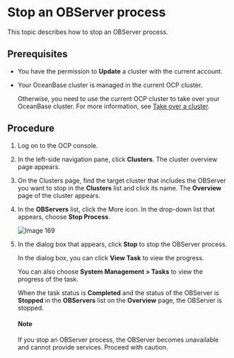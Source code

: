 # Stop an OBServer process

This topic describes how to stop an OBServer process.

## Prerequisites

* You have the permission to **Update** a cluster with the current account.

* Your OceanBase cluster is managed in the current OCP cluster.

   Otherwise, you need to use the current OCP cluster to take over your OceanBase cluster. For more information, see [Take over a cluster](../300.manage-a-cluster/400.take-over-a-cluster.md).

## Procedure

1. Log on to the OCP console.

2. In the left-side navigation pane, click **Clusters**. The cluster overview page appears.

3. On the Clusters page, find the target cluster that includes the OBServer you want to stop in the **Clusters** list and click its name. The **Overview** page of the cluster appears.

4. In the **OBServers** list, click the More icon. In the drop-down list that appears, choose **Stop Process**.

   ![Image 169](https://obbusiness-private.oss-cn-shanghai.aliyuncs.com/doc/img/ocp/%E5%81%9C%E6%AD%A2%E8%BF%9B%E7%A8%8B.png)

5. In the dialog box that appears, click **Stop** to stop the OBServer process.

   In the dialog box, you can click **View Task** to view the progress.

   You can also choose **System Management > Tasks** to view the progress of the task.

   When the task status is **Completed** and the status of the OBServer is **Stopped** in the **OBServers** list on the **Overview** page, the OBServer is stopped.

    <main id="notice" type='explain'>
    <h4>Note</h4>
    <p>If you stop an OBServer process, the OBServer becomes unavailable and cannot provide services. Proceed with caution.</p>
    </main>

